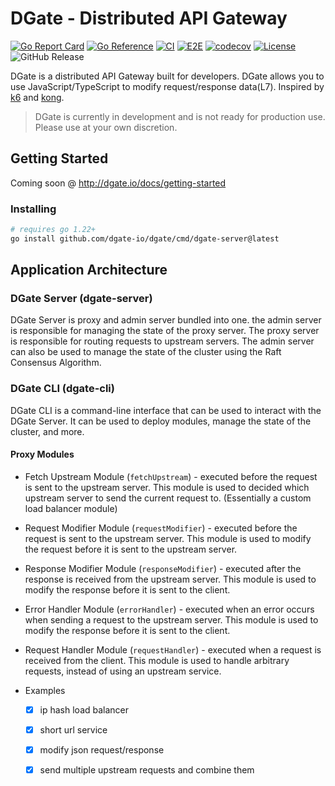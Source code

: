 # DGate - Distributed API Gateway

[![Go Report Card](https://goreportcard.com/badge/github.com/dgate-io/dgate)](https://goreportcard.com/report/github.com/dgate-io/dgate)
[![Go Reference](https://pkg.go.dev/badge/github.com/dgate-io/dgate.svg)](https://pkg.go.dev/github.com/dgate-io/dgate)
[![CI](https://github.com/dgate-io/dgate/actions/workflows/ci.yml/badge.svg)](https://github.com/dgate-io/dgate/actions/workflows/ci.yml)
[![E2E](https://github.com/dgate-io/dgate/actions/workflows/e2e.yml/badge.svg)](https://github.com/dgate-io/dgate/actions/workflows/e2e.yml)
[![codecov](https://codecov.io/gh/dgate-io/dgate/graph/badge.svg?token=KIDT82HSO9)](https://codecov.io/gh/dgate-io/dgate)
[![License](https://img.shields.io/badge/License-Apache%202.0-blue.svg)](https://opensource.org/licenses/Apache-2.0)
![GitHub Release](https://img.shields.io/github/v/release/dgate-io/dgate)


DGate is a distributed API Gateway built for developers. DGate allows you to use JavaScript/TypeScript to modify request/response data(L7). Inspired by [k6](https://github.com/grafana/k6) and [kong](https://github.com/Kong/kong).

> DGate is currently in development and is not ready for production use. Please use at your own discretion.

## Getting Started

Coming soon @ http://dgate.io/docs/getting-started

### Installing

```bash
# requires go 1.22+
go install github.com/dgate-io/dgate/cmd/dgate-server@latest
```

## Application Architecture

### DGate Server (dgate-server)

DGate Server is proxy and admin server bundled into one. the admin server is responsible for managing the state of the proxy server. The proxy server is responsible for routing requests to upstream servers. The admin server can also be used to manage the state of the cluster using the Raft Consensus Algorithm.

### DGate CLI (dgate-cli)

DGate CLI is a command-line interface that can be used to interact with the DGate Server. It can be used to deploy modules, manage the state of the cluster, and more.

#### Proxy Modules

- Fetch Upstream Module (`fetchUpstream`) - executed before the request is sent to the upstream server. This module is used to decided which upstream server to send the current request to. (Essentially a custom load balancer module)

- Request Modifier Module (`requestModifier`) - executed before the request is sent to the upstream server. This module is used to modify the request before it is sent to the upstream server.

- Response Modifier Module (`responseModifier`) - executed after the response is received from the upstream server. This module is used to modify the response before it is sent to the client.

- Error Handler Module (`errorHandler`) - executed when an error occurs when sending a request to the upstream server. This module is used to modify the response before it is sent to the client.

- Request Handler Module (`requestHandler`) - executed when a request is received from the client. This module is used to handle arbitrary requests, instead of using an upstream service.



- Examples
  - [x] ip hash load balancer
  - [x] short url service
  - [x] modify json request/response
  - [x] send multiple upstream requests and combine them

